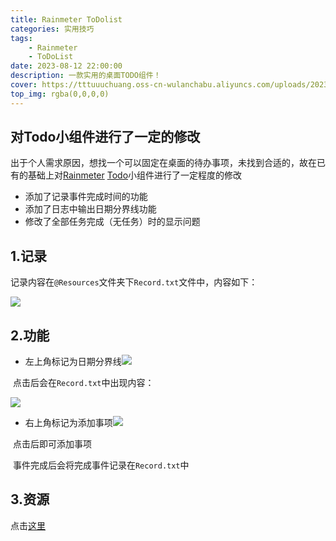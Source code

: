 ```yaml
---
title: Rainmeter ToDolist
categories: 实用技巧
tags: 
    - Rainmeter
    - ToDoList
date: 2023-08-12 22:00:00
description: 一款实用的桌面TODO组件！
cover: https://tttuuuchuang.oss-cn-wulanchabu.aliyuncs.com/uploads/2023/08/12/nglCyo9G_5c0e15bfde4c6b2b393420bbf57e974d.jpeg
top_img: rgba(0,0,0,0)
---
```

## 对Todo小组件进行了一定的修改

出于个人需求原因，想找一个可以固定在桌面的待办事项，未找到合适的，故在已有的基础上对[Rainmeter](https://www.rainmeter.net/) [Todo](https://bbs.rainmeter.cn/forum.php?mod=viewthread&tid=113483&highlight=todo)小组件进行了一定程度的修改

- 添加了记录事件完成时间的功能
- 添加了日志中输出日期分界线功能
- 修改了全部任务完成（无任务）时的显示问题



## 1.记录

记录内容在``@Resources``文件夹下``Record.txt``文件中，内容如下：

![](https://tttuuuchuang.oss-cn-wulanchabu.aliyuncs.com/uploads/2023/08/12/aiKktrcm_20230812205111.png)



## 2.功能

- 左上角标记为日期分界线![](https://tttuuuchuang.oss-cn-wulanchabu.aliyuncs.com/uploads/2023/08/12/RoqlEHDY_20230812222208.png)

​		点击后会在``Record.txt``中出现内容：

![](https://tttuuuchuang.oss-cn-wulanchabu.aliyuncs.com/uploads/2023/08/12/yFA9T0WL_20230812221402.png)

- 右上角标记为添加事项![](https://tttuuuchuang.oss-cn-wulanchabu.aliyuncs.com/uploads/2023/08/12/KRMPQFdz_20230812222204.png)

​		点击后即可添加事项

​		事件完成后会将完成事件记录在``Record.txt``中



## 3.资源

点击[这里](https://github.com/xiaopangwa99/rainmeter-todolist)